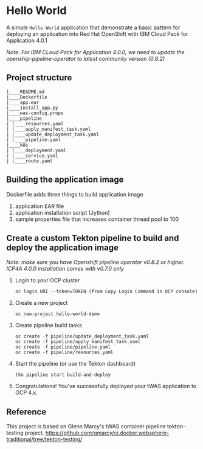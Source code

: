 # Hello World

A simple `Hello World` application that demonstrate a basic pattern for deploying an application into Red Hat OpenShift with IBM Cloud Pack for Application 4.0.1

*Note:*
*For IBM CLoud Pack for Application 4.0.0, we need to update the openship-pipeline-operator to latest community version (0.8.2)*

## Project structure
```
|____README.md
|____Dockerfile
|____app.ear
|____install_app.py
|____was-config.props
|____pipeline
| |____resources.yaml
| |____apply_manifest_task.yaml
| |____update_deployment_task.yaml
| |____pipeline.yaml
|____k8s
| |____deployment.yaml
| |____service.yaml
| |____route.yaml
```

## Building the application image
Dockerfile adds three things to build application image
1. application EAR file
2. application installation script (Jython)
3. sample properties file that increases container thread pool to 100

## Create a custom Tekton pipeline to build and deploy the application image

*Note: make sure you have Openshift pipeline operator v0.8.2 or higher.  ICP4A 4.0.0 installation comes with v0.7.0 only*

1. Login to your OCP cluster
   ```
   oc login URI --token=TOKEN (from Copy Login Command in OCP console)
   ```

2. Create a new project
   ```
   oc new-project hello-world-demo
   ```

3. Create pipeline build tasks
   ```
   oc create -f pipeline/update_deployment_task.yaml
   oc create -f pipeline/apply_manifest_task.yaml
   oc create -f pipeline/pipeline.yaml
   oc create -f pipeline/resources.yaml
   ```

4. Start the pipeline (or use the Tekton dashboard)
   ```
   tkn pipeline start build-and-deploy
   ```

10. Congratulations! You've successfully deployed your tWAS application to OCP 4.x.

## Reference 
This project is based on Glenn Marcy's tWAS container pipeline tekton-testing project.
https://github.com/gmarcy/ci.docker.websphere-traditional/tree/tekton-testing/

